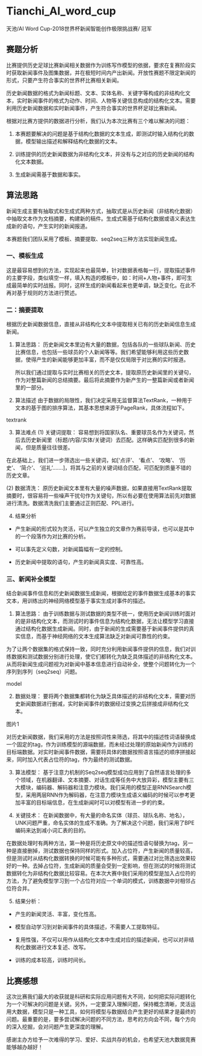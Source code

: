 # Tianchi_AI_word_cup
天池/AI Word Cup-2018世界杯新闻智能创作极限挑战赛/ 冠军

## 赛题分析

  比赛提供历史足球比赛新闻相关数据作为训练写作模型的依据，要求在复赛阶段实时获取新闻事件及图集数据，并在极短时间内产出新闻。开放性赛题不限定新闻的形式，只要产生符合事实的世界杯比赛相关新闻。

  历史新闻数据的格式为新闻标题、文本、实体名称、关键字等构成的非结构化文本，实时新闻事件的格式为动作、时间、人物等关键信息构成的结构化文本。需要利用历史新闻数据和实时新闻事件，产生符合事实的世界杯足球比赛新闻。

  根据对比赛方提供的数据进行分析，我们认为本次比赛有三个难以解决的问题：

1. 本赛题要解决的问题是基于结构化数据的文本生成，即测试时输入结构化的数据，模型输出描述和解释结构化数据的文本。

2. 训练提供的历史新闻数据为非结构化文本，并没有与之对应的历史新闻的结构化文本数据。

3. 生成新闻需基于数据和事实。

## 算法思路

  新闻生成主要有抽取式和生成式两种方式，抽取式是从历史新闻（非结构化数据）中抽取文本作为文档摘要，构建新的稿件。生成式需基于结构化数据或语义表达生成新的语句，产生实时的新闻报道。

  本赛题我们团队采用了模板、摘要提取、seq2seq三种方法实现新闻生成。


### 一、模板生成

  这是最容易想到的方法，实现起来也最简单，针对数据表格每一行，提取描述事件的主要字段，类似填空一样，填入构造的模板中，如：时间+人物+事件，即可生成最简单的实时战报。同时，这样生成的新闻看起来也更单调，缺乏变化。在此不再对基于规则的方法进行赘述。

### 二：摘要提取

  根据历史新闻数据信息，直接从非结构化文本中提取相关已有的历史新闻信息生成新闻。

1. 算法思路：
    历史新闻文本里边有大量的数据，包括各队的一些球队新闻、历史比赛信息，也包括一些球员的个人新闻等等。我们希望能够利用这些历史数据，使得产生的新闻能够更加丰富，而不是仅仅局限于对比赛的实时报道。

    所以我们通过提取与实时比赛相关的历史文本，提取原历史新闻里的关键句，作为对整篇新闻的总结摘要。最后将此摘要作为新产生的一整篇新闻或者新闻里的一部分。

2. 算法描述
    由于数据的局限性，我们决定采用无监督算法TextRank，一种用于文本的基于图的排序算法，其基本思想来源于PageRank，具体流程如下。

textrank

3. 算法难点
(1) 关键词提取：
  容易想到将国家队名、重要球员名作为关键词，然后去历史新闻里（标题/内容/实体/关键词）去匹配。这样确实匹配到很多的新闻，但是质量往往很差。 

  在此基础上，我们进一步筛选出一些关键词，如[‘点评’、 ‘看点’、 ‘攻略’、 ‘历史’、 ‘简介’、 ‘巡礼’…….]，将其与之前的关键词结合匹配，可匹配到质量不错的历史文章。

(2) 数据清洗：
  原历史新闻文本里有大量的噪声数据，如果直接用TextRank提取摘要时，很容易将一些噪声干扰句作为关键句，所以有必要在使用算法前先对数据进行清洗。数据清洗我们主要通过正则匹配、PPL进行。

4. 结果分析
- 产生新闻的形式较为灵活，可以产生独立的文章作为赛前导读，也可以是其中的一个段落作为对比赛的分析。

- 可以事先定义句数，对新闻篇幅有一定的控制。

- 历史新闻中提取的语句，产生的新闻真实度、可靠性高。

### 三、新闻补全模型

结合新闻事件信息和历史新闻数据生成新闻，根据给定的事件数据生成基本的事实文本，用训练出的神经网络模型基于事实生成对事件的描述。

1. 算法思路：
  由于训练数据与测试数据的类型不统一，使用历史新闻训练时面对的是非结构化文本，而测试时的事件信息为结构化数据，无法让模型学习直接通过结构化数据生成新闻。同时，由于新闻的生成需要基于新闻事件提供的真实信息，而基于神经网络的文本生成算法缺乏对新闻可靠性的约束。

  为了让两个数据集的格式保持一致，同时充分利用新闻事件提供的信息，我们对训练数据和测试数据分别进行处理，使它们都转化为缺乏具体描述的非结构化文本。从而将新闻生成问题视为对新闻中基本信息进行自动补全，使整个问题转化为一个序列到序列（seq2seq）问题。

model

2. 数据处理：
  要将两个数据集都转化为缺乏具体描述的非结构化文本，需要对历史新闻数据进行删减，实时新闻事件的数据经过变换之后拼接成非结构化文本。

图片1

  对历史新闻数据，我们采用的方法是按照词性来筛选，将其中的描述性词语替换成一个固定的tag，作为训练模型的源端数据，而未经过处理的原始新闻作为训练的目标端数据。对实时新闻事件数据，需要将具体的数据按照语言描述的顺序拼接起来，同时加入代表占位符的tag，作为最终的测试数据。
  
3. 算法模型：
  基于注意力机制的Seq2seq模型成功应用到了自然语言处理的多个领域，在机器翻译、文本摘要、对话生成等任务中大放异彩，模型主要有三大模块，编码器、解码器和注意力模块。我们采用的模型正是RNNSearch模型，采用两层RNN作为解码器，在注意力模块生成语义编码的时候可以参考更加丰富的目标端信息，在生成新闻时可以对模型有进一步的约束。

4. 关键技术：
  在新闻数据中，有大量的命名实体（球员、球队名称、地名），UNK问题严重，命名实体的生成不准确。为了解决这个问题，我们采用了BPE编码来达到减小词汇表的目的。

  在数据处理时有两种方法，第一种是将历史原文中的描述性语句替换为tag，另一种是直接删掉，测试数据也保持同样的形式。加入占位符，产生新闻的质量较高，但是测试时从结构化数据转换的时候可能有多种形式，需要通过对比筛选出效果较好的一种。去掉占位符，生成新闻的质量会受到一定影响，但在测试的时候将测试数据转化为非结构化数据比较容易。在本次大赛中我们采用的模型是加入占位符的方法，为了避免模型学习到一个占位符对应一个单词的模式，训练数据中对相邻占位符合并。

5. 结果分析：
- 产生的新闻灵活、丰富，变化性高。

- 模型自动学习到对新闻事件的具体描述，不需要人工提取特征。

- 复用性强，不仅可以用作从结构化文本中生成对应的描述新闻，也可以对非结构化数据进行文本复述、改写。

- 训练的成本较高，训练时间长。

## 比赛感想

  这次比赛我们最大的收获就是科研和实际应用问题有大不同，如何把实际问题转化为一个可解决的问题是关键。另外，一定要深入理解问题，保持概念清晰，灵活运用大数据，模型只是一种工具，如何将模型与数据结合产生更好的结果才是最终的问题。最重要的是，要多尝试解决问题的不同方法，思考的方向会不同，每个方向的深入挖掘，会对问题产生更深度的理解。

  感谢主办方给予一次难得的学习、爱好、实战共存的机会，也希望天池大数据竞赛能够越办越好！

